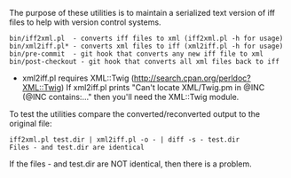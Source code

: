The purpose of these utilities is to maintain a serialized text version of iff files to help with version control systems.

    bin/iff2xml.pl  - converts iff files to xml (iff2xml.pl -h for usage)
    bin/xml2iff.pl* - converts xml files to iff (xml2iff.pl -h for usage)
    bin/pre-commit  - git hook that converts any new iff file to xml
    bin/post-checkout - git hook that converts all xml files back to iff

* xml2iff.pl requires XML::Twig (http://search.cpan.org/perldoc?XML::Twig)
If xml2iff.pl prints "Can't locate XML/Twig.pm in @INC (@INC contains:..." then you'll need the XML::Twig module.

To test the utilities compare the converted/reconverted output to the original file:

    iff2xml.pl test.dir | xml2iff.pl -o - | diff -s - test.dir
    Files - and test.dir are identical

If the files - and test.dir are NOT identical, then there is a problem.
